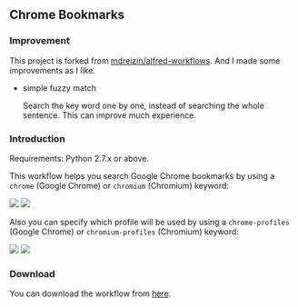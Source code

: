 
Chrome Bookmarks
----------------

### Improvement

This project is forked from [mdreizin/alfred-workflows](https://github.com/mdreizin/alfred-workflows). And I made some improvements as I like.

* simple fuzzy match
    
    Search the key word one by one, instead of searching the whole sentence. This can improve much experience.

### Introduction

Requirements: Python 2.7.x or above.

This workflow helps you search Google Chrome bookmarks by using a ```chrome``` (Google Chrome) or ```chromium``` (Chromium) keyword:

[![](https://raw.github.com/mdreizin/alfred-workflows/master/chrome-bookmarks/img/chrome.png)](https://raw.github.com/mdreizin/alfred-workflows/master/chrome-bookmarks/zip/chrome-bookmarks.alfredworkflow)
[![](https://raw.github.com/mdreizin/alfred-workflows/master/chrome-bookmarks/img/chromium.png)](https://raw.github.com/mdreizin/alfred-workflows/master/chrome-bookmarks/zip/chrome-bookmarks.alfredworkflow)

Also you can specify which profile will be used by using a ```chrome-profiles``` (Google Chrome) or ```chromium-profiles``` (Chromium) keyword:

[![](https://raw.github.com/mdreizin/alfred-workflows/master/chrome-bookmarks/img/chrome_profiles.png)](https://raw.github.com/mdreizin/alfred-workflows/master/chrome-bookmarks/zip/chrome-bookmarks.alfredworkflow)
[![](https://raw.github.com/mdreizin/alfred-workflows/master/chrome-bookmarks/img/chromium_profiles.png)](https://raw.github.com/mdreizin/alfred-workflows/master/chrome-bookmarks/zip/chrome-bookmarks.alfredworkflow)

### Download

You can download the workflow from [here](https://github.com/Witcher42/alfred-workflows/blob/master/chrome-bookmarks/zip/chrome-bookmarks.alfredworkflow?raw=true).




